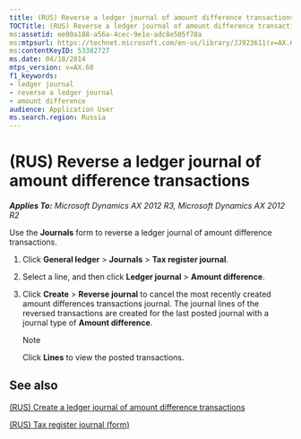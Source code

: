 ```yaml
---
title: (RUS) Reverse a ledger journal of amount difference transactions
TOCTitle: (RUS) Reverse a ledger journal of amount difference transactions
ms:assetid: ee00a188-a56a-4cec-9e1e-adc8e505f78a
ms:mtpsurl: https://technet.microsoft.com/en-us/library/JJ923611(v=AX.60)
ms:contentKeyID: 53382727
ms.date: 04/18/2014
mtps_version: v=AX.60
f1_keywords:
- ledger journal
- reverse a ledger journal
- amount difference
audience: Application User
ms.search.region: Russia
---
```


# (RUS) Reverse a ledger journal of amount difference transactions 


_**Applies To:** Microsoft Dynamics AX 2012 R3, Microsoft Dynamics AX 2012 R2_

Use the **Journals** form to reverse a ledger journal of amount difference transactions.

1.  Click **General ledger** \> **Journals** \> **Tax register journal**.

2.  Select a line, and then click **Ledger journal** \> **Amount difference**.

3.  Click **Create** \> **Reverse journal** to cancel the most recently created amount differences transactions journal. The journal lines of the reversed transactions are created for the last posted journal with a journal type of **Amount difference**.
    

    > [!NOTE]
    > <P>Click <STRONG>Lines</STRONG> to view the posted transactions.</P>



## See also

[(RUS) Create a ledger journal of amount difference transactions](rus-create-a-ledger-journal-of-amount-difference-transactions.md)

[(RUS) Tax register journal (form)](https://technet.microsoft.com/en-us/library/jj856114\(v=ax.60\))

  


